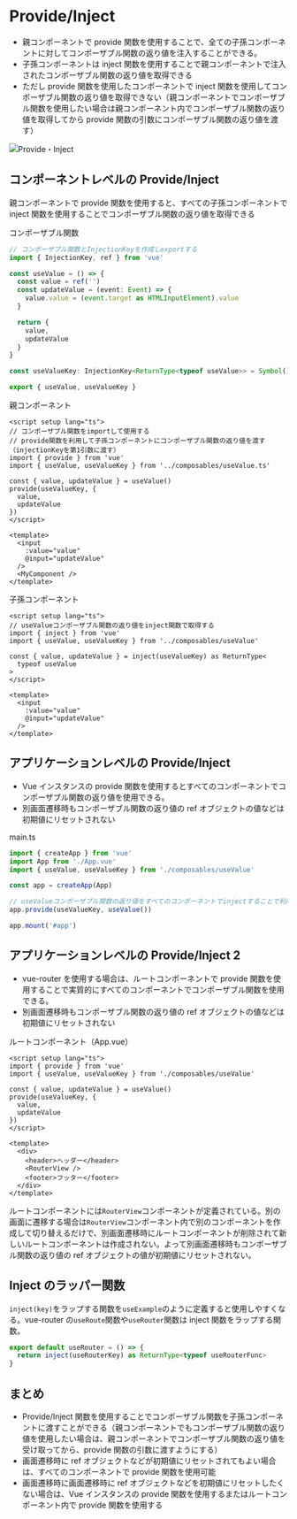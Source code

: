 # Provide/Inject

- 親コンポーネントで provide 関数を使用することで、全ての子孫コンポーネントに対してコンポーザブル関数の返り値を注入することができる。
- 子孫コンポーネントは inject 関数を使用することで親コンポーネントで注入されたコンポーザブル関数の返り値を取得できる
- ただし provide 関数を使用したコンポーネントで inject 関数を使用してコンポーザブル関数の返り値を取得できない（親コンポーネントでコンポーザブル関数を使用したい場合は親コンポーネント内でコンポーザブル関数の返り値を取得してから provide 関数の引数にコンポーザブル関数の返り値を渡す）

![Provide・Inject](../image/Provide・Inject.png)

## コンポーネントレベルの Provide/Inject

親コンポーネントで provide 関数を使用すると、すべての子孫コンポーネントで inject 関数を使用することでコンポーザブル関数の返り値を取得できる

コンポーザブル関数

```TypeScript
// コンポーザブル関数とInjectionKeyを作成しexportする
import { InjectionKey, ref } from 'vue'

const useValue = () => {
  const value = ref('')
  const updateValue = (event: Event) => {
    value.value = (event.target as HTMLInputElement).value
  }

  return {
    value,
    updateValue
  }
}

const useValueKey: InjectionKey<ReturnType<typeof useValue>> = Symbol()

export { useValue, useValueKey }
```

親コンポーネント

```Vue
<script setup lang="ts">
// コンポーザブル関数をimportして使用する
// provide関数を利用して子孫コンポーネントにコンポーザブル関数の返り値を渡す（injectionKeyを第1引数に渡す）
import { provide } from 'vue'
import { useValue, useValueKey } from '../composables/useValue.ts'

const { value, updateValue } = useValue()
provide(useValueKey, {
  value,
  updateValue
})
</script>

<template>
  <input
    :value="value"
    @input="updateValue"
  />
  <MyComponent />
</template>
```

子孫コンポーネント

```Vue
<script setup lang="ts">
// useValueコンポーザブル関数の返り値をinject関数で取得する
import { inject } from 'vue'
import { useValue, useValueKey } from '../composables/useValue'

const { value, updateValue } = inject(useValueKey) as ReturnType<
  typeof useValue
>
</script>

<template>
  <input
    :value="value"
    @input="updateValue"
  />
</template>
```

## アプリケーションレベルの Provide/Inject

- Vue インスタンスの provide 関数を使用するとすべてのコンポーネントでコンポーザブル関数の返り値を使用できる。
- 別画面遷移時もコンポーザブル関数の返り値の ref オブジェクトの値などは初期値にリセットされない

main.ts

```TypeScript
import { createApp } from 'vue'
import App from './App.vue'
import { useValue, useValueKey } from './composables/useValue'

const app = createApp(App)

// useValueコンポーザブル関数の返り値をすべてのコンポーネントでinjectすることで利用可能
app.provide(useValueKey, useValue())

app.mount('#app')
```

## アプリケーションレベルの Provide/Inject 2

- vue-router を使用する場合は、ルートコンポーネントで provide 関数を使用することで実質的にすべてのコンポーネントでコンポーザブル関数を使用できる。
- 別画面遷移時もコンポーザブル関数の返り値の ref オブジェクトの値などは初期値にリセットされない

ルートコンポーネント（App.vue）

```Vue
<script setup lang="ts">
import { provide } from 'vue'
import { useValue, useValueKey } from './composables/useValue'

const { value, updateValue } = useValue()
provide(useValueKey, {
  value,
  updateValue
})
</script>

<template>
  <div>
    <header>ヘッダー</header>
    <RouterView />
    <footer>フッター</footer>
  </div>
</template>
```

ルートコンポーネントには`RouterView`コンポーネントが定義されている。別の画面に遷移する場合は`RouterView`コンポーネント内で別のコンポーネントを作成して切り替えるだけで、別画面遷移時にルートコンポーネントが削除されて新しいルートコンポーネントは作成されない。よって別画面遷移時もコンポーザブル関数の返り値の ref オブジェクトの値が初期値にリセットされない。

## Inject のラッパー関数

`inject(key)`をラップする関数を`useExample`のように定義すると使用しやすくなる。vue-router の`useRoute`関数や`useRouter`関数は inject 関数をラップする関数。

```TypeScript
export default useRouter = () => {
  return inject(useRouterKey) as ReturnType<typeof useRouterFunc>
}
```

## まとめ

- Provide/Inject 関数を使用することでコンポーザブル関数を子孫コンポーネントに渡すことができる（親コンポーネントでもコンポーザブル関数の返り値を使用したい場合は、親コンポーネントでコンポーザブル関数の返り値を受け取ってから、provide 関数の引数に渡すようにする）
- 画面遷移時に ref オブジェクトなどが初期値にリセットされてもよい場合は、すべてのコンポーネントで provide 関数を使用可能
- 画面遷移時に画面遷移時に ref オブジェクトなどを初期値にリセットしたくない場合は、Vue インスタンスの provide 関数を使用するまたはルートコンポーネント内で provide 関数を使用する
